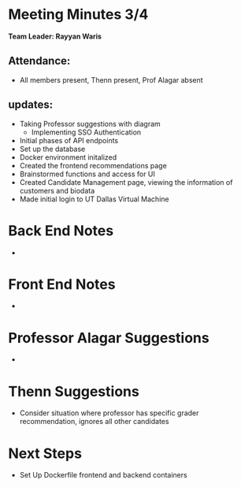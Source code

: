 # Meeting Minutes 3/4
**Team Leader: Rayyan Waris**

## Attendance:
* All members present, Thenn present, Prof Alagar absent





## updates: 
- Taking Professor suggestions with diagram
  - Implementing SSO Authentication
- Initial phases of API endpoints
- Set up the database
- Docker environment initalized
- Created the frontend recommendations page
- Brainstormed functions and access for UI
- Created Candidate Management page, viewing the information of customers and biodata
- Made initial login to UT Dallas Virtual Machine

# Back End Notes
- 

# Front End Notes
- 

# Professor Alagar Suggestions
-

# Thenn Suggestions
- Consider situation where professor has specific grader recommendation, ignores all other candidates

# Next Steps
- Set Up Dockerfile frontend and backend containers
